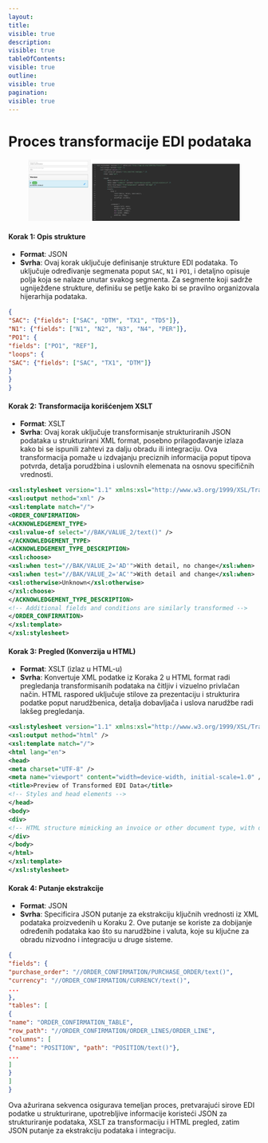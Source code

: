 ```yaml
---
layout:
title:
visible: true
description:
visible: true
tableOfContents:
visible: true
outline:
visible: true
pagination:
visible: true
---
```


# Proces transformacije EDI podataka

####

<figure><img src="../../../.gitbook/assets/EDI (1).png" alt=""><figcaption></figcaption></figure>

#### Korak 1: Opis strukture

* **Format**: JSON
* **Svrha**: Ovaj korak uključuje definisanje strukture EDI podataka. To uključuje određivanje segmenata poput `SAC`, `N1` i `PO1`, i detaljno opisuje polja koja se nalaze unutar svakog segmenta. Za segmente koji sadrže ugniježđene strukture, definišu se petlje kako bi se pravilno organizovala hijerarhija podataka.
```json
{
"SAC": {"fields": ["SAC", "DTM", "TX1", "TD5"]},
"N1": {"fields": ["N1", "N2", "N3", "N4", "PER"]},
"PO1": {
"fields": ["PO1", "REF"],
"loops": {
"SAC": {"fields": ["SAC", "TX1", "DTM"]}
}
}
}
```
#### Korak 2: Transformacija korišćenjem XSLT

* **Format**: XSLT
* **Svrha**: Ovaj korak uključuje transformisanje strukturiranih JSON podataka u strukturirani XML format, posebno prilagođavanje izlaza kako bi se ispunili zahtevi za dalju obradu ili integraciju. Ova transformacija pomaže u izdvajanju preciznih informacija poput tipova potvrda, detalja porudžbina i uslovnih elemenata na osnovu specifičnih vrednosti.
```xml
<xsl:stylesheet version="1.1" xmlns:xsl="http://www.w3.org/1999/XSL/Transform">
<xsl:output method="xml" />
<xsl:template match="/">
<ORDER_CONFIRMATION>
<ACKNOWLEDGEMENT_TYPE>
<xsl:value-of select="//BAK/VALUE_2/text()" />
</ACKNOWLEDGEMENT_TYPE>
<ACKNOWLEDGEMENT_TYPE_DESCRIPTION>
<xsl:choose>
<xsl:when test="//BAK/VALUE_2='AD'">With detail, no change</xsl:when>
<xsl:when test="//BAK/VALUE_2='AC'">With detail and change</xsl:when>
<xsl:otherwise>Unknown</xsl:otherwise>
</xsl:choose>
</ACKNOWLEDGEMENT_TYPE_DESCRIPTION>
<!-- Additional fields and conditions are similarly transformed -->
</ORDER_CONFIRMATION>
</xsl:template>
</xsl:stylesheet>

```
#### Korak 3: Pregled (Konverzija u HTML)

* **Format**: XSLT (izlaz u HTML-u)
* **Svrha**: Konvertuje XML podatke iz Koraka 2 u HTML format radi pregledanja transformisanih podataka na čitljiv i vizuelno privlačan način. HTML raspored uključuje stilove za prezentaciju i strukturira podatke poput narudžbenica, detalja dobavljača i uslova narudžbe radi lakšeg pregledanja.
```xml
<xsl:stylesheet version="1.1" xmlns:xsl="http://www.w3.org/1999/XSL/Transform">
<xsl:output method="html" />
<xsl:template match="/">
<html lang="en">
<head>
<meta charset="UTF-8" />
<meta name="viewport" content="width=device-width, initial-scale=1.0" />
<title>Preview of Transformed EDI Data</title>
<!-- Styles and head elements -->
</head>
<body>
<div>
<!-- HTML structure mimicking an invoice or other document type, with data bindings from the transformed XML -->
</div>
</body>
</html>
</xsl:template>
</xsl:stylesheet>


```
#### Korak 4: Putanje ekstrakcije

* **Format**: JSON
* **Svrha**: Specificira JSON putanje za ekstrakciju ključnih vrednosti iz XML podataka proizvedenih u Koraku 2. Ove putanje se koriste za dobijanje određenih podataka kao što su narudžbine i valuta, koje su ključne za obradu nizvodno i integraciju u druge sisteme.
```json
{
"fields": {
"purchase_order": "//ORDER_CONFIRMATION/PURCHASE_ORDER/text()",
"currency": "//ORDER_CONFIRMATION/CURRENCY/text()",
...
},
"tables": [
{
"name": "ORDER_CONFIRMATION_TABLE",
"row_path": "//ORDER_CONFIRMATION/ORDER_LINES/ORDER_LINE",
"columns": [
{"name": "POSITION", "path": "POSITION/text()"},
...
]
}
]
}
```
Ova ažurirana sekvenca osigurava temeljan proces, pretvarajući sirove EDI podatke u strukturirane, upotrebljive informacije koristeći JSON za strukturiranje podataka, XSLT za transformaciju i HTML pregled, zatim JSON putanje za ekstrakciju podataka i integraciju.
